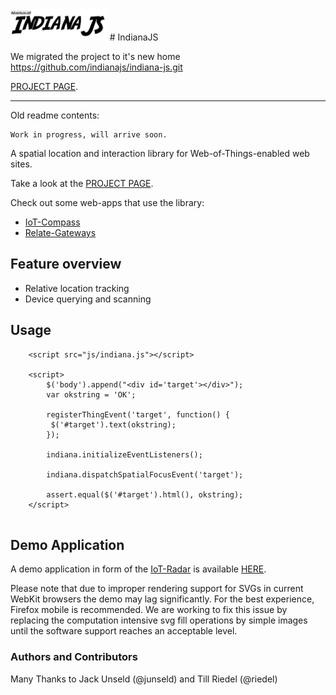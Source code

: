 <img src="indianajs.png" alt="IndianaJS" height="50px">
# IndianaJS

We migrated the project to it's new home https://github.com/indianajs/indiana-js.git

[PROJECT PAGE](http://indianajs.github.io/).

----

Old readme contents:

```
Work in progress, will arrive soon.
```

A spatial location and interaction library for Web-of-Things-enabled web sites.

Take a look at the [PROJECT PAGE](http://indianajs.github.io/).

Check out some web-apps that use the library:

 * [IoT-Compass](https://github.com/frostyandy2k/iot-compass)
 * [Relate-Gateways](https://github.com/frostyandy2k/relate-gateways)


## Feature overview

 * Relative location tracking
 * Device querying and scanning

## Usage

```
	<script src="js/indiana.js"></script>
	
    <script>
        $('body').append("<div id='target'></div>");
        var okstring = 'OK';

        registerThingEvent('target', function() {
         $('#target').text(okstring);
        });

        indiana.initializeEventListeners();

        indiana.dispatchSpatialFocusEvent('target');

        assert.equal($('#target').html(), okstring);
    </script>
   
```
## Demo Application

A demo application in form of the [IoT-Radar](https://github.com/frostyandy2k/iot-compass) is available [HERE](http://frostyandy2k.github.io/iot-compass/examples/livinglab.html).

Please note that due to improper rendering support for SVGs in current WebKit browsers the demo may lag significantly. For the best experience, Firefox mobile is recommended.
We are working to fix this issue by replacing the computation intensive svg fill operations by simple images until the software support reaches an acceptable level.

### Authors and Contributors
Many Thanks to Jack Unseld (@junseld) and Till Riedel (@riedel)
